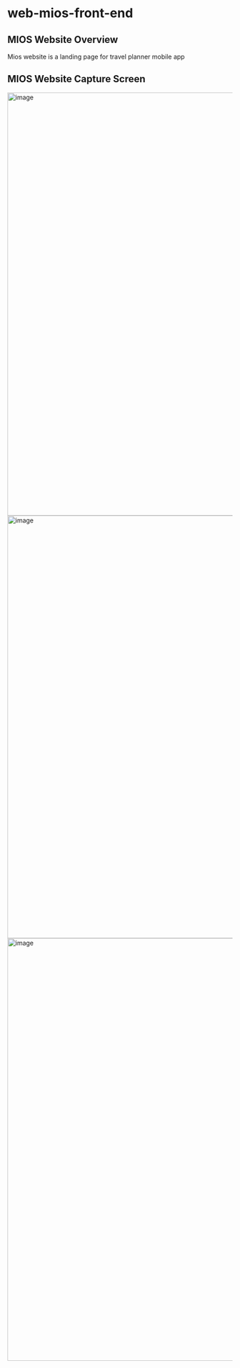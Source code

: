 # web-mios-front-end

## MIOS Website Overview

Mios website is a landing page for travel planner mobile app

## MIOS Website Capture Screen

<img width="947" alt="image" src="https://user-images.githubusercontent.com/93776205/233321447-563d477c-9a09-47e1-823a-e778ec3defa9.png">
<img width="946" alt="image" src="https://user-images.githubusercontent.com/93776205/233323567-eda35dc1-586a-4ec0-b97a-6090d7502979.png">
<img width="946" alt="image" src="https://user-images.githubusercontent.com/93776205/233323675-fad513a9-a17d-4c7b-adb2-7f3c00f30b2c.png">
